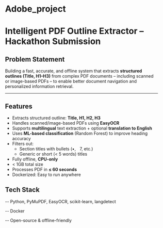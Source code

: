 # Adobe_project 
# Intelligent PDF Outline Extractor – Hackathon Submission

## Problem Statement
Building a fast, accurate, and offline system that extracts **structured outlines (Title, H1–H3)** from complex PDF documents – including scanned or image-based PDFs – to enable better document navigation and personalized information retrieval.

---

##  Features

- Extracts structured outline: **Title, H1, H2, H3**
- Handles scanned/image-based PDFs using **EasyOCR**
- Supports **multilingual** text extraction + optional **translation to English**
- Uses **ML-based classification** (Random Forest) to improve heading accuracy
- Filters out:
  - Section titles with bullets (•,  7, etc.)
  - Generic or short (< 5 words) titles
-  Fully offline, **CPU-only**
-  < 1GB total size
-  Processes PDF in **≤ 60 seconds**
-  Dockerized: Easy to run anywhere

## Tech Stack

-- Python, PyMuPDF, EasyOCR, scikit-learn, langdetect

-- Docker

-- Open-source & offline-friendly
